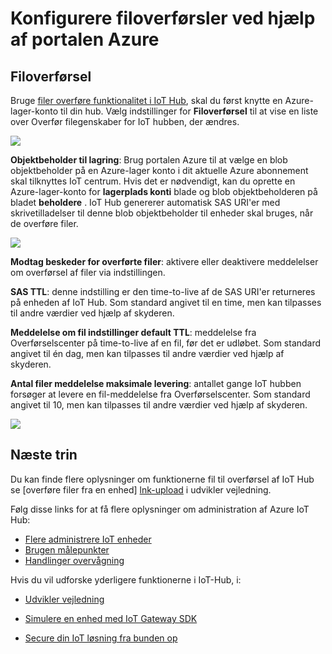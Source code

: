 <properties
     pageTitle="Brug portalen Azure til at konfigurere filoverførsel | Microsoft Azure"
     description="En oversigt over, hvordan du konfigurerer filoverførsel ved hjælp af portalen Azure"
     services="iot-hub"
     documentationCenter=""
     authors="dominicbetts"
     manager="timlt"
     editor=""/>

<tags
     ms.service="iot-hub"
     ms.devlang="na"
     ms.topic="article"
     ms.tgt_pltfrm="na"
     ms.workload="na"
     ms.date="09/30/2016"
     ms.author="dobett"/>

# <a name="configure-file-uploads-using-the-azure-portal"></a>Konfigurere filoverførsler ved hjælp af portalen Azure

## <a name="file-upload"></a>Filoverførsel

Bruge [filer overføre funktionalitet i IoT Hub][lnk-upload], skal du først knytte en Azure-lager-konto til din hub. Vælg indstillinger for **Filoverførsel** til at vise en liste over Overfør filegenskaber for IoT hubben, der ændres.

![][13]

**Objektbeholder til lagring**: Brug portalen Azure til at vælge en blob objektbeholder på en Azure-lager konto i dit aktuelle Azure abonnement skal tilknyttes IoT centrum. Hvis det er nødvendigt, kan du oprette en Azure-lager-konto for **lagerplads konti** blade og blob objektbeholderen på bladet **beholdere** . IoT Hub genererer automatisk SAS URI'er med skrivetilladelser til denne blob objektbeholder til enheder skal bruges, når de overføre filer.

![][14]

**Modtag beskeder for overførte filer**: aktivere eller deaktivere meddelelser om overførsel af filer via indstillingen.

**SAS TTL**: denne indstilling er den time-to-live af de SAS URI'er returneres på enheden af IoT Hub. Som standard angivet til en time, men kan tilpasses til andre værdier ved hjælp af skyderen.

**Meddelelse om fil indstillinger default TTL**: meddelelse fra Overførselscenter på time-to-live af en fil, før det er udløbet. Som standard angivet til én dag, men kan tilpasses til andre værdier ved hjælp af skyderen.

**Antal filer meddelelse maksimale levering**: antallet gange IoT hubben forsøger at levere en fil-meddelelse fra Overførselscenter. Som standard angivet til 10, men kan tilpasses til andre værdier ved hjælp af skyderen.

![][15]

## <a name="next-steps"></a>Næste trin

Du kan finde flere oplysninger om funktionerne fil til overførsel af IoT Hub se [overføre filer fra en enhed] [ lnk-upload] i udvikler vejledning.

Følg disse links for at få flere oplysninger om administration af Azure IoT Hub:

- [Flere administrere IoT enheder][lnk-bulk]
- [Brugen målepunkter][lnk-metrics]
- [Handlinger overvågning][lnk-monitor]

Hvis du vil udforske yderligere funktionerne i IoT-Hub, i:

- [Udvikler vejledning][lnk-devguide]
- [Simulere en enhed med IoT Gateway SDK][lnk-gateway]
- [Secure din IoT løsning fra bunden op][lnk-securing]


  [13]: ./media/iot-hub-configure-file-upload/file-upload-settings.png
  [14]: ./media/iot-hub-configure-file-upload/file-upload-container-selection.png
  [15]: ./media/iot-hub-configure-file-upload/file-upload-selected-container.png

[lnk-upload]: iot-hub-devguide-file-upload.md

[lnk-bulk]: iot-hub-bulk-identity-mgmt.md
[lnk-metrics]: iot-hub-metrics.md
[lnk-monitor]: iot-hub-operations-monitoring.md

[lnk-devguide]: iot-hub-devguide.md
[lnk-gateway]: iot-hub-linux-gateway-sdk-simulated-device.md
[lnk-securing]: iot-hub-security-ground-up.md